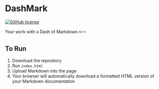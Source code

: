 # DashMark

[![GitHub license](https://img.shields.io/badge/license-MIT-blue.svg)](https://raw.githubusercontent.com/nextseto/Dashmark/master/LICENSE)

Your work with a Dash of Markdown ✏️⭐️

## To Run

1. Download the repository
2. Run `index.html`
3. Upload Markdown into the page
4. Your browser will automatically download a formatted HTML version of your Markdown documentation
